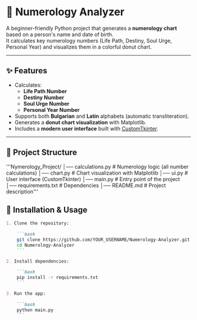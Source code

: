 # 🔮 Numerology Analyzer

A beginner-friendly Python project that generates a **numerology chart** based on a person's name and date of birth.  
It calculates key numerology numbers (Life Path, Destiny, Soul Urge, Personal Year) and visualizes them in a colorful donut chart.  

---

## ✨ Features
- Calculates:
  - **Life Path Number** 
  - **Destiny Number** 
  - **Soul Urge Number** 
  - **Personal Year Number** 
- Supports both **Bulgarian** and **Latin** alphabets (automatic transliteration).
- Generates a **donut chart visualization** with Matplotlib.
- Includes a **modern user interface** built with [CustomTkinter](https://github.com/TomSchimansky/CustomTkinter).

---

## 📂 Project Structure
'''Nymerology_Project/
│── calculations.py # Numerology logic (all number calculations)
│── chart.py # Chart visualization with Matplotlib
│── ui.py # User interface (CustomTkinter)
│── main.py # Entry point of the project
│── requirements.txt # Dependencies
│── README.md # Project description'''

## 🚀 Installation & Usage

```markdown
1. Clone the repository:
   
    ```bash
    git clone https://github.com/YOUR_USERNAME/Numerology-Analyzer.git
    cd Numerology-Analyzer
    ```

2. Install dependencies:
   
    ```bash
    pip install -r requirements.txt
    ```

3. Run the app:
   
    ```bash
    python main.py
    ```
